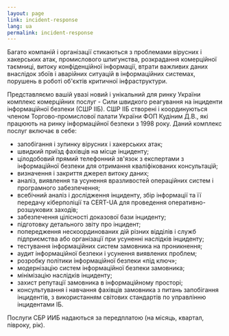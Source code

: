 ```yaml
---
layout: page
link: incident-response
lang: ua
permalink: incident-response
---
```


Багато компаній і організації стикаються з проблемами вірусних і хакерських атак, промислового шпигунства, розкрадання комерційної таємниці, витоку конфіденційної інформації, втрати важливих даних внаслідок збоїв і аварійних ситуацій в інформаційних системах, порушень в роботі об'єктів критичної інфраструктури.

Представляємо вашій увазі новий і унікальний для ринку України комплекс комерційних послуг - Сили швидкого реагування на інциденти інформаційної безпеки (СШР ІІБ). СШР ІІБ створені і координуються членом Торгово-промислової палати України ФОП Кудіним Д.В., які працюють на ринку інформаційної безпеки з 1998 року. Даний комплекс послуг включає в себе:

* запобігання і зупинку вірусних і хакерських атак;
* швидкий приїзд фахівців на місце інциденту;
* цілодобовий прямий телефонний зв'язок з експертами з інформаційної безпеки для отримання кваліфікованих консультацій;
* визначення і закриття джерел витоку даних;
* аналіз, виявлення та усунення вразливостей операційних систем і програмного забезпечення;
* всебічний аналіз і дослідження інциденту, збір інформації та її передачу кіберполіції та CERT-UA для проведення оперативно-розшукових заходів;
* забезпечення цілісності доказової бази інциденту;
* підготовку детального звіту про інцидент;
* попередження нескоординованих дій різних відділів і служб підприємства або організації при усуненні наслідків інциденту;
* тестування інформаційних систем замовника на проникнення;
* аудит інформаційної безпеки і усунення виявлених проблем;
* розробку політики інформаційної безпеки «під ключ»;
* модернізацію систем інформаційної безпеки замовника;
* мінімізацію наслідків інциденту;
* захист репутації замовника в інформаційному просторі;
* консультування і навчання фахівців замовника з питань запобігання інцидентів, з використанням світових стандартів по управлінню інцидентами ІБ.

Послуги СБР ИИБ надаються за передплатою (на місяць, квартал, півроку, рік).
